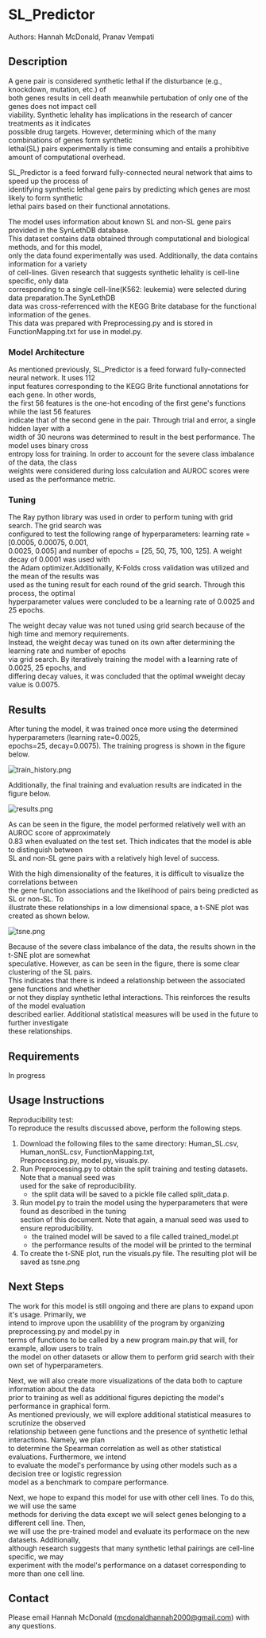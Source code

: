 # SL_Predictor

Authors: Hannah McDonald, Pranav Vempati

## Description

A gene pair is considered synthetic lethal if the disturbance (e.g., knockdown, mutation, etc.) of <br>
both genes results in cell death meanwhile pertubation of only one of the genes does not impact cell <br>
viability. Synthetic lehality has implications in the research of cancer treatments as it indicates<br>
possible drug targets. However, determining which of the many combinations of genes form synthetic <br>
lethal(SL) pairs experimentally is time consuming and entails a prohibitive amount of computational overhead.<br>

SL_Predictor is a feed forward fully-connected neural network that aims to speed up the process of <br>
identifying synthetic lethal gene pairs by predicting which genes are most likely to form synthetic <br>
lethal pairs based on their functional annotations.<br>

The model uses information about known SL and non-SL gene pairs provided in the SynLethDB database. <br>
This dataset contains data obtained through computational and biological methods, and for this model, <br>
only the data found experimentally was used. Additionally, the data contains information for a variety <br>
of cell-lines. Given research that suggests synthetic lehality is cell-line specific, only data <br>
corresponding to a single cell-line(K562: leukemia) were selected during data preparation.The SynLethDB <br>
data was cross-referrenced with the KEGG Brite database for the functional information of the genes. <br>
This data was prepared with Preprocessing.py and is stored in FunctionMapping.txt for use in model.py.<br>

### Model Architecture

As mentioned previously, SL_Predictor is a feed forward fully-connected neural network. It uses 112 <br> 
input features corresponding to the KEGG Brite functional annotations for each gene. In other words,<br> 
the first 56 features is the one-hot encoding of the first gene's functions while the last 56 features<br> 
indicate that of the second gene in the pair. Through trial and error, a single hidden layer with a<br> 
width of 30 neurons was determined to result in the best performance. The model uses binary cross <br> 
entropy loss for training. In order to account for the severe class imbalance of the data, the class<br> 
weights were considered during loss calculation and AUROC scores were used as the performance metric. <br> 

### Tuning

The Ray python library was used in order to perform tuning with grid search. The grid search was <br>
configured to test the following range of hyperparameters: learning rate = [0.0005, 0.00075, 0.001, <br> 
0.0025, 0.005] and number of epochs = [25, 50, 75, 100, 125]. A weight decay of 0.0001 was used with<br> 
the Adam optimizer.Additionally, K-Folds cross validation was utilized and the mean of the results was <br>
used as the tuning result for each round of the grid search. Through this process, the optimal <br> 
hyperparameter values were concluded to be a learning rate of 0.0025 and 25 epochs. <br> 

The weight decay value was not tuned using grid search because of the high time and memory requirements.<br>
Instead, the weight decay was tuned on its own after determining the learning rate and number of epochs<br>
via grid search. By iteratively training the model with a learning rate of 0.0025, 25 epochs, and <br> 
differing decay values, it was concluded that the optimal wweight decay value is 0.0075. <br> 

## Results

After tuning the model, it was trained once more using the determined hyperparameters (learning rate=0.0025,<br>
epochs=25, decay=0.0075). The training progress is shown in the figure below.<br>

![train_history.png](/train_history.png "Training progress over time.")<br>

Additionally, the final training and evaluation results are indicated in the figure below.<br>

![results.png](/results.png "Training and test results.")<br>

As can be seen in the figure, the model performed relatively well with an AUROC score of approximately <br>
0.83 when evaluated on the test set. Thich indicates that the model is able to distinguish between <br> 
SL and non-SL gene pairs with a relatively high level of success. <br>

With the high dimensionality of the features, it is difficult to visualize the correlations between <br>
the gene function associations and the likelihood of pairs being predicted as SL or non-SL. To <br>
illustrate these relationships in a low dimensional space, a t-SNE plot was created as shown below.<br>

![tsne.png](/tsne.png "t-SNE plot")<br>

Because of the severe class imbalance of the data, the results shown in the t-SNE plot are somewhat<br>
speculative. However, as can be seen in the figure, there is some clear clustering of the SL pairs.<br>
This indicates that there is indeed a relationship between the associated gene functions and whether<br>
or not they display synthetic lethal interactions. This reinforces the results of the model evaluation<br>
described earlier. Additional statistical measures will be used in the future to further investigate<br>
these relationships.<br>

## Requirements

In progress

## Usage Instructions

Reproducibility test: <br>
To reproduce the results discussed above, perform the following steps.<br>

1. Download the following files to the same directory: Human_SL.csv, Human_nonSL.csv, FunctionMapping.txt, <br>
   Preprocessing.py, model.py, visuals.py. <br>
2. Run Preprocessing.py to obtain the split training and testing datasets. Note that a manual seed was <br>
   used for the sake of reproducibility. <br>
      - the split data will be saved to a pickle file called split_data.p.<br>
3. Run model.py to train the model using the hyperparameters that were found as described in the tuning <br>
   section of this document. Note that again, a manual seed was used to ensure reproducibility.<br>
      - the trained model will be saved to a file called trained_model.pt<br>
      - the performance results of the model will be printed to the terminal <br>
4. To create the t-SNE plot, run the visuals.py file. The resulting plot will be saved as tsne.png <br>

## Next Steps

The work for this model is still ongoing and there are plans to expand upon it's usage. Primarily, we<br>
intend to improve upon the usablility of the program by organizing preprocessing.py and model.py in <br>
terms of functions to be called by a new program main.py that will, for example, allow users to train <br>
the model on other datasets or allow them to perform grid search with their own set of hyperparameters.<br>

Next, we will also create more visualizations of the data both to capture information about the data <br>
prior to training as well as additional figures depicting the model's performance in graphical form. <br>
As mentioned previously, we will explore additional statistical measures to scrutinize the observed <br>
relationship between gene functions and the presence of synthetic lethal interactions. Namely, we plan <br>
to determine the Spearman correlation as well as other statistical evaluations. Furthermore, we intend <br>
to evaluate the model's performance by using other models such as a decision tree or logistic regression <br>
model as a benchmark to compare performance. <br> 

Next, we hope to expand this model for use with other cell lines. To do this, we will use the same<br>
methods for deriving the data except we will select genes belonging to a different cell line. Then, <br>
we will use the pre-trained model and evaluate its performace on the new datasets. Additionally,<br>
although research suggests that many synthetic lethal pairings are cell-line specific, we may <br>
experiment with the model's performance on a dataset corresponding to more than one cell line.<br>

## Contact

Please email Hannah McDonald (mcdonaldhannah2000@gmail.com) with any questions.
